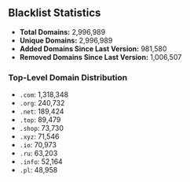## Blacklist Statistics

- **Total Domains:** 2,996,989
- **Unique Domains:** 2,996,989
- **Added Domains Since Last Version:** 981,580
- **Removed Domains Since Last Version:** 1,006,507

### Top-Level Domain Distribution

-  `.com`: 1,318,348
-  `.org`: 240,732
-  `.net`: 189,424
-  `.top`: 89,479
-  `.shop`: 73,730
-  `.xyz`: 71,546
-  `.io`: 70,973
-  `.ru`: 63,203
-  `.info`: 52,164
-  `.pl`: 48,958
